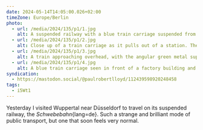 ```yaml
---
date: 2024-05-14T14:05:00.026+02:00
timeZone: Europe/Berlin
photo:
  - url: /media/2024/135/p1/1.jpg
    alt: A suspended railway with a blue train carriage suspended from it passes over a quiet street with cars parked along one side.
  - url: /media/2024/135/p1/2.jpg
    alt: Close up of a train carriage as it pulls out of a station. The winding track ahead can be seen with the railway suspended over a river by light green metal supports.
  - url: /media/2024/135/p1/3.jpg
    alt: A train approaching overhead, with the angular green metal supporting structure keeping the railway suspended above a river.
  - url: /media/2024/135/p1/4.jpg
    alt: A blue train carriage seen in front of a factory building and above lush green trees and foliage around the river bed.
syndication:
  - https://mastodon.social/@paulrobertlloyd/112439598920248458
tags:
  - i5Wt1
---
```


Yesterday I visited Wuppertal near Düsseldorf to travel on its suspended railway, the _Schwebebahn_{lang=de}. Such a strange and brilliant mode of public transport, but one that soon feels very normal.
